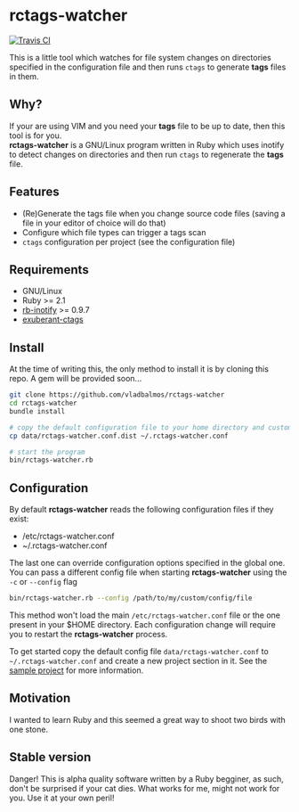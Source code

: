 # rctags-watcher
[![Travis CI](https://travis-ci.org/vladbalmos/rctags-watcher.svg?branch=master)](https://travis-ci.org/vladbalmos/rctags-watcher)

This is a little tool which watches for file system changes on directories specified in the configuration file and then runs `ctags` to generate **tags** files in them.

## Why?
If your are using VIM and you need your **tags** file to be up to date, then this tool is for you.  
**rctags-watcher** is a GNU/Linux program written in Ruby which uses inotify to detect changes on directories and then run `ctags` to regenerate the **tags** file.

## Features
- (Re)Generate the tags file when you change source code files (saving a file in your editor of choice will do that)
- Configure which file types can trigger a tags scan
- `ctags` configuration per project (see the configuration file)

## Requirements
- GNU/Linux
- Ruby >= 2.1
- [rb-inotify](https://github.com/nex3/rb-inotify) >= 0.9.7
- [exuberant-ctags](http://ctags.sourceforge.net/)

## Install
At the time of writing this, the only method to install it is by cloning this repo. A gem will be provided soon...

```bash
git clone https://github.com/vladbalmos/rctags-watcher
cd rctags-watcher
bundle install

# copy the default configuration file to your home directory and customize it
cp data/rctags-watcher.conf.dist ~/.rctags-watcher.conf

# start the program
bin/rctags-watcher.rb
```

## Configuration
By default **rctags-watcher** reads the following configuration files if they exist:

- /etc/rctags-watcher.conf
- ~/.rctags-watcher.conf

The last one can override configuration options specified in the global one.  
You can pass a different config file when starting **rctags-watcher** using the `-c` or `--config` flag

```bash
bin/rctags-watcher.rb --config /path/to/my/custom/config/file
```
This method won't load the main `/etc/rctags-watcher.conf` file or the one present in your $HOME directory. Each configuration change will require you to restart the **rctags-watcher** process.

To get started copy the default config file `data/rctags-watcher.conf` to `~/.rctags-watcher.conf` and create a new project section in it. See the [sample project](https://github.com/vladbalmos/rctags-watcher/blob/master/data/rctags-watcher.conf.dist) for more information.

## Motivation
I wanted to learn Ruby and this seemed a great way to shoot two birds with one stone.

## Stable version
Danger! This is alpha quality software written by a Ruby begginer, as such, don't be surprised if your cat dies. What works for me, might not work for you. Use it at your own peril!
